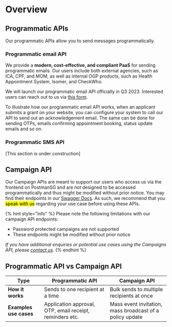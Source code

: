 # Overview

## Programmatic APIs

Our programmatic APIs allow you to send messages programmatically.&#x20;

### Programmatic email API

We provide a **modern, cost-effective, and compliant PaaS** for sending programmatic emails. Our users include both external agencies, such as ICA, CPF, and MOM, as well as internal OGP products, such as Health Appointment System, Isomer, and CheckWho.

We will launch our programmatic email API officially in Q3 2023. Interested users can reach out to us via [this form](https://form.gov.sg/62b19812ff209e00126f2c47).&#x20;

To illustrate how our programmatic email API works, when an applicant submits a grant on your website, you can configure your system to call our API to send out an acknowledgement email. The same can be done for sending OTPs, emails confirming appointment booking, status update emails and so on.

### Programmatic SMS API

\[This section is under construction]

## Campaign API

Our Campaign APIs are meant to support our users who access us via the frontend on PostmanSG and are not designed to be accessed programmatically and thus might be modified without prior notice. You may find their endpoints in our [Swagger Docs](https://api.postman.gov.sg/docs/). As such, we recommend that you <mark style="background-color:yellow;">speak with us</mark> regarding your use case before using these APIs.

{% hint style="info" %}
Please note the following limitations with our campaign API endpoints:

* Password protected campaigns are not supported
* These endpoints might be modified without prior notice

_If you have additional enquiries or potential use cases using the Campaigns API, please_ [_contact us_](https://go.gov.sg/postman-contact-us)_._
{% endhint %}

## Programmatic API vs Campaign API

| Type                   | Programmatic API                                         | Campaign API                                             |
| ---------------------- | -------------------------------------------------------- | -------------------------------------------------------- |
| **How it works**       | Sends to one recipient at a time                         | Bulk sends to multiple recipients at once                |
| **Examples use cases** | Application approval, OTP, email receipt, reminders etc. | Mass event invitation, mass broadcast of a policy update |
